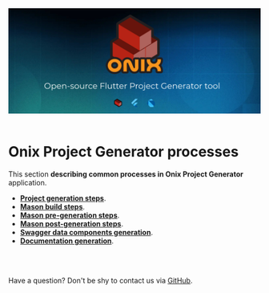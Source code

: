 <div align="center">
<a href="https://onix-systems.com/">
    <img alt="refine logo" src="../../images/banner_top.jpg">
</a>

<br/>
<br/>
</div>

# Onix Project Generator processes


This section **describing common processes in Onix Project Generator** application. 

* **[Project generation steps](docs/GENERATION_STEPS.md)**.
* **[Mason build steps](docs/MASON.md)**.
* **[Mason pre-generation steps](docs/PRE_GEN.md)**.
* **[Mason post-generation steps](docs/POST_GEN.md)**.
* **[Swagger data components generation](docs/SWAGGER_GEN.md)**.
* **[Documentation generation](docs/DOCS.md)**.


<br/>
<br/>

Have a question? Don't be shy to contact us via [GitHub](https://github.com/Onix-Systems/onix-flutter-project-generator/issues/new?assignees=&labels=question&projects=&template=question.md&title=Question%20about%20Onix%20Project%20Generator).